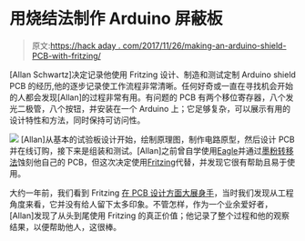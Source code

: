 # 用烧结法制作 Arduino 屏蔽板

> 原文:[https://hack aday . com/2017/11/26/making-an-arduino-shield-PCB-with-fritzing/](https://hackaday.com/2017/11/26/making-an-arduino-shield-pcb-with-fritzing/)

[Allan Schwartz]决定记录他使用 Fritzing 设计、制造和测试定制 Arduino shield PCB 的经历,他的逐步记录使工作流程非常清晰。任何好奇或一直在寻找机会开始的人都会发现[Allan]的过程非常有用。有问题的 PCB 有两个移位寄存器，八个发光二极管，八个按钮，并安装在一个 Arduino 上；它足够复杂，可以展示有用的设计特性和方法，同时保持可访问性。

![](../Images/98ec2f3c95829b9aab68f976d2dca57f.png) [Allan]从基本的试验板设计开始，绘制原理图，制作电路原型，然后设计 PCB 并在线订购，接下来是组装和测试。[Allan]之前曾自学使用[Eagle](https://hackaday.com/2016/09/22/making-a-pcb-eagle-part-1/)并通过[墨粉转移法](https://hackaday.com/2016/09/12/take-your-pcbs-from-good-to-great-toner-transfer/)蚀刻他自己的 PCB，但这次决定使用[Fritzing](http://fritzing.org/home/)代替，并发现它很有帮助且易于使用。

大约一年前，我们看到 Fritzing [在 PCB 设计方面大展身手](https://hackaday.com/2016/10/11/creating-a-pcb-in-everything-friends-dont-let-friends-use-fritzing/)，当时我们发现从工程角度来看，它并没有给人留下太多印象。不管怎样，作为一个业余爱好者，[Allan]发现了从头到尾使用 Fritzing 的真正价值；他记录了整个过程和他的观察结果，以便帮助他人，这很棒。